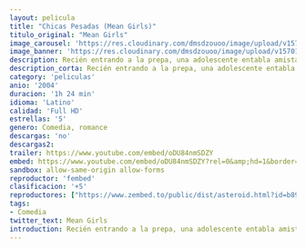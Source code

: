 ```yaml
---
layout: pelicula
title: "Chicas Pesadas (Mean Girls)"
titulo_original: "Mean Girls"
image_carousel: 'https://res.cloudinary.com/dmsdzouoo/image/upload/v1570154813/mean-min_ldy7fg.jpg'
image_banner: 'https://res.cloudinary.com/dmsdzouoo/image/upload/v1570154810/CC2-min_riy0ru.jpg'
description: Recién entrando a la prepa, una adolescente entabla amistad con tres populares, pero también manipuladoras estudiantes.
description_corta: Recién entrando a la prepa, una adolescente entabla amistad con tres populares, pero también manipuladoras estudiantes.
category: 'peliculas'
anio: '2004'
duracion: '1h 24 min'
idioma: 'Latino'
calidad: 'Full HD'
estrellas: '5'
genero: Comedia, romance
descargas: 'no'
descargas2:
trailer: https://www.youtube.com/embed/oDU84nmSDZY
embed: https://www.youtube.com/embed/oDU84nmSDZY?rel=0&amp;hd=1&border=0&wmode=opaque&enablejsapi=1&modestbranding=1&controls=1&showinfo=1
sandbox: allow-same-origin allow-forms
reproductor: 'fembed'
clasificacion: '+5'
reproductores: ["https://www.zembed.to/public/dist/asteroid.html?id=b8945b3f46b8a92dbe3a8bfaf8988e68&title=Mean%20Girls"]
tags:
- Comedia
twitter_text: Mean Girls
introduction: Recién entrando a la prepa, una adolescente entabla amistad con tres populares, pero también manipuladoras estudiantes.
---
```












